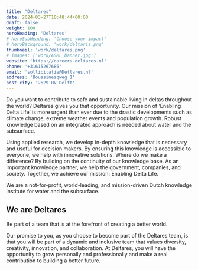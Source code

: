 ```yaml
---
title: "Deltares"
date: 2024-03-27T10:48:44+00:00
draft: false
weight: 100
heroHeading: 'Deltares'
# heroSubHeading: 'Choose your impact'
# heroBackground: 'work/deltaris.png'
thumbnail: 'work/deltares.png'
# images: ['work/ASML_banner.jpg']
website: 'https://careers.deltares.nl'
phone: '+31615267686'
email: 'sollicitatie@Detlares.nl'
address: 'Boussinesqweg 1'
post_city: '2629 HV Delft'
---
```


Do you want to contribute to safe and sustainable living in deltas throughout the world? Deltares gives you that opportunity. Our mission of ‘Enabling Delta Life’ is more urgent than ever due to the drastic developments such as climate change, extreme weather events and population growth. Robust knowledge based on an integrated approach is needed about water and the subsurface.

Using applied research, we develop in-depth knowledge that is necessary and useful for decision makers. By ensuring this knowledge is accessible to everyone, we help with innovative solutions. Where do we make a difference? By building on the continuity of our knowledge base. As an important knowledge partner, we help the government, companies, and society. Together, we achieve our mission: Enabling Delta Life.

We are a not-for-profit, world-leading, and mission-driven Dutch knowledge institute for water and the subsurface.

## We are Deltares

Be part of a team that is at the forefront of creating a better world.

Our promise to you, as you choose to become part of the Deltares team, is that you will be part of a dynamic and inclusive team that values diversity, creativity, innovation, and collaboration. At Deltares, you will have the opportunity to grow personally and professionally and make a real contribution to building a better future.
